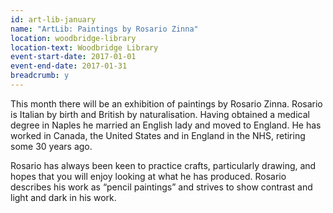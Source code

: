 ```yaml
---
id: art-lib-january
name: "ArtLib: Paintings by Rosario Zinna"
location: woodbridge-library
location-text: Woodbridge Library
event-start-date: 2017-01-01
event-end-date: 2017-01-31
breadcrumb: y
---
```


This month there will be an exhibition of paintings by Rosario Zinna. Rosario is Italian by birth and British by naturalisation. Having obtained a medical degree in Naples he married an English lady and moved to England. He has worked in Canada, the United States and in England in the NHS, retiring some 30 years ago.

Rosario has always been keen to practice crafts, particularly drawing, and hopes that you will enjoy looking at what he has produced. Rosario describes his work as “pencil paintings” and strives to show contrast and light and dark in his work. 
